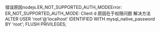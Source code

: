 错误原因nodejs.ER_NOT_SUPPORTED_AUTH_MODEError: ER_NOT_SUPPORTED_AUTH_MODE: Client d
原因在于权限问题
解决方法
ALTER USER 'root'@'localhost' IDENTIFIED WITH mysql_native_password BY 'root';
FLUSH PRIVILEGES;